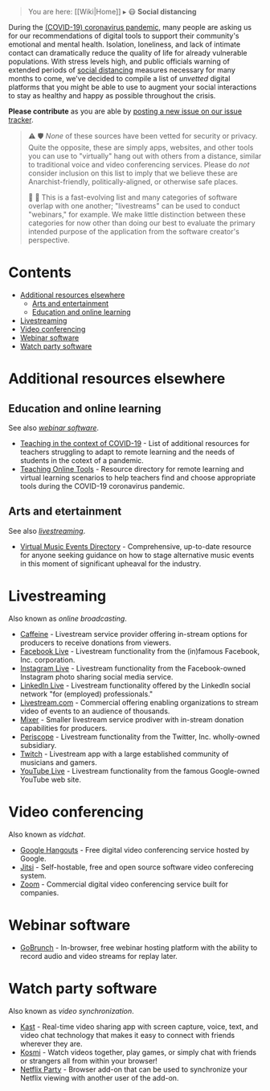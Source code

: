 > You are here: [[Wiki|Home]] ▸ :mask: **Social distancing**

During the [(COVID-19) coronavirus pandemic](https://en.wikipedia.org/wiki/2019%E2%80%9320_coronavirus_pandemic), many people are asking us for our recommendations of digital tools to support their community's emotional and mental health. Isolation, loneliness, and lack of intimate contact can dramatically reduce the quality of life for already vulnerable populations. With stress levels high, and public officials warning of extended periods of [social distancing](https://en.wikipedia.org/wiki/Social_distancing) measures necessary for many months to come, we've decided to compile a list of *unvetted* digital platforms that you might be able to use to augment your social interactions to stay as healthy and happy as possible throughout the crisis.

**Please contribute** as you are able by [posting a new issue on our issue tracker](https://github.com/AnarchoTechNYC/meta/issues/new).

> :warning: :shield: *None* of these sources have been vetted for security or privacy. Quite the opposite, these are simply apps, websites, and other tools you can use to "virtually" hang out with others from a distance, similar to traditional voice and video conferencing services. Please do *not* consider inclusion on this list to imply that we believe these are Anarchist-friendly, politically-aligned, or otherwise safe places.
>
> :construction: :memo: This is a fast-evolving list and many categories of software overlap with one another; "livestreams" can be used to conduct "webinars," for example. We make little distinction between these categories for now other than doing our best to evaluate the primary intended purpose of the application from the software creator's perspective.

# Contents

* [Additional resources elsewhere](#additional-resources-elsewhere)
    * [Arts and entertainment](#arts-and-entertainment)
    * [Education and online learning](#education-and-online-learning)
* [Livestreaming](#livestreaming)
* [Video conferencing](#video-conferencing)
* [Webinar software](#webinar-software)
* [Watch party software](#watch-party-software)

# Additional resources elsewhere

## Education and online learning

See also [*webinar software*](#webinar-software).

* [Teaching in the context of COVID-19](https://docs.google.com/document/d/1yBE1cCqJ_4M-JZ62K4CefmYsZugqAWkGmZmdwESt0IM/preview) - List of additional resources for teachers struggling to adapt to remote learning and the needs of students in the cotext of a pandemic.
* [Teaching Online Tools](https://docs.google.com/spreadsheets/d/1skxI8D70Ed34x6cjjVxCGzIZro64efQRTZXOdEt_7eg/view) - Resource directory for remote learning and virtual learning scenarios to help teachers find and choose appropriate tools during the COVID-19 coronavirus pandemic.

## Arts and etertainment

See also [*livestreaming*](#livestreaming).

* [Virtual Music Events Directory](https://docs.google.com/document/d/11wWL_7I4BG76t0V2kw1a4yIeWxUSfGwMQFYdUWAgSnA/view) - Comprehensive, up-to-date resource for anyone seeking guidance on how to stage alternative music events in this moment of significant upheaval for the industry.

# Livestreaming

Also known as *online broadcasting*.

* [Caffeine](https://www.caffeine.tv/) - Livestream service provider offering in-stream options for producers to receive donations from viewers.
* [Facebook Live](https://www.facebook.com/facebookmedia/solutions/facebook-live) - Livestream functionality from the (in)famous Facebook, Inc. corporation.
* [Instagram Live](https://help.instagram.com/292478487812558) - Livestream functionality from the Facebook-owned Instagram photo sharing social media service.
* [LinkedIn Live](https://www.linkedin.com/help/linkedin/answer/100225/getting-started-with-linkedin-live) - Livestream functionality offered by the LinkedIn social network "for (employed) professionals."
* [Livestream.com](https://livestream.com/) - Commercial offering enabling organizations to stream video of events to an audience of thousands.
* [Mixer](https://mixer.com/) - Smaller livestream service prodiver with in-stream donation capabilities for producers.
* [Periscope](https://www.periscope.tv/) - Livestream functionality from the Twitter, Inc. wholly-owned subsidiary.
* [Twitch](https://www.twitch.tv/) - Livestream app with a large established community of musicians and gamers.
* [YouTube Live](https://www.youtube.com/live) - Livestream functionality from the famous Google-owned YouTube web site.

# Video conferencing

Also known as *vidchat*.

* [Google Hangouts](https://hangouts.google.com/) - Free digital video conferencing service hosted by Google.
* [Jitsi](https://meet.jit.si/) - Self-hostable, free and open source software video conferecing system.
* [Zoom](https://zoom.us/) - Commercial digital video conferencing service built for companies.

# Webinar software

* [GoBrunch](https://gobrunch.com/) - In-browser, free webinar hosting platform with the ability to record audio and video streams for replay later.

# Watch party software

Also known as *video synchronization*.

* [Kast](https://kast.gg/) - Real-time video sharing app with screen capture, voice, text, and video chat technology that makes it easy to connect with friends wherever they are.
* [Kosmi](https://kosmi.io/) - Watch videos together, play games, or simply chat with friends or strangers all from within your browser!
* [Netflix Party](https://www.netflixparty.com/) - Browser add-on that can be used to synchronize your Netflix viewing with another user of the add-on.